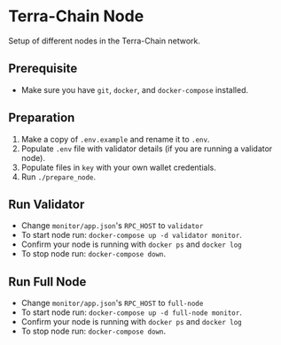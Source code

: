 # Terra-Chain Node

Setup of different nodes in the Terra-Chain network.

## Prerequisite
- Make sure you have `git`, `docker`, and `docker-compose` installed.

## Preparation
1. Make a copy of `.env.example` and rename it to `.env`.
2. Populate `.env` file with validator details (if you are running a validator node).
3. Populate files in `key` with your own wallet credentials.
3. Run `./prepare_node`.

## Run Validator
- Change `monitor/app.json`'s `RPC_HOST` to `validator`
- To start node run: `docker-compose up -d validator monitor`.
- Confirm your node is running with `docker ps` and `docker log`
- To stop node run: `docker-compose down`.

## Run Full Node
- Change `monitor/app.json`'s `RPC_HOST` to `full-node`
- To start node run: `docker-compose up -d full-node monitor`.
- Confirm your node is running with `docker ps` and `docker log`
- To stop node run: `docker-compose down`.
